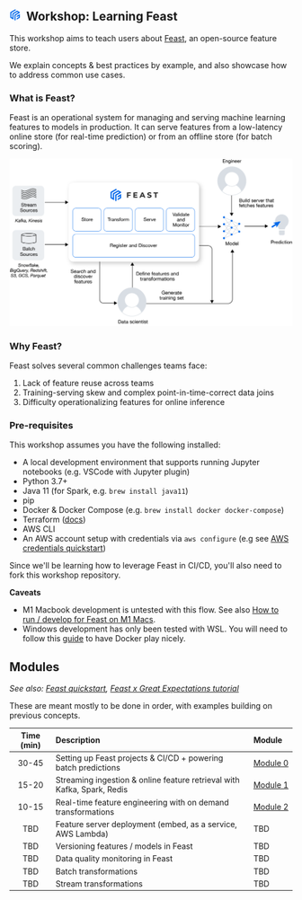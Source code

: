 

## <img src="images/feast_icon.png" width=20>&nbsp; Workshop: Learning Feast 

This workshop aims to teach users about [Feast](http://feast.dev), an open-source feature store. 

We explain concepts & best practices by example, and also showcase how to address common use cases.

### What is Feast?
Feast is an operational system for managing and serving machine learning features to models in production. It can serve features from a low-latency online store (for real-time prediction) or from an offline store (for  batch scoring). 

<img src="images/hero.png" width=600>

### Why Feast?
Feast solves several common challenges teams face:
1. Lack of feature reuse across teams
2. Training-serving skew and complex point-in-time-correct data joins
3. Difficulty operationalizing features for online inference

### Pre-requisites
This workshop assumes you have the following installed:
- A local development environment that supports running Jupyter notebooks (e.g. VSCode with Jupyter plugin)
- Python 3.7+
- Java 11 (for Spark, e.g. `brew install java11`)
- pip
- Docker & Docker Compose (e.g. `brew install docker docker-compose`)
- Terraform ([docs](https://learn.hashicorp.com/tutorials/terraform/install-cli#install-terraform))
- AWS CLI
- An AWS account setup with credentials via `aws configure` (e.g see [AWS credentials quickstart](https://docs.aws.amazon.com/cli/latest/userguide/cli-configure-quickstart.html#cli-configure-quickstart-creds))

Since we'll be learning how to leverage Feast in CI/CD, you'll also need to fork this workshop repository.

**Caveats** 
- M1 Macbook development is untested with this flow. See also [How to run / develop for Feast on M1 Macs](https://github.com/feast-dev/feast/issues/2105).
- Windows development has only been tested with WSL. You will need to follow this [guide](https://docs.docker.com/desktop/windows/wsl/) to have Docker play nicely.

## Modules
*See also: [Feast quickstart](https://docs.feast.dev/getting-started/quickstart), [Feast x Great Expectations tutorial](https://docs.feast.dev/tutorials/validating-historical-features)*

These are meant mostly to be done in order, with examples building on previous concepts.

| Time (min) | Description                                                             | Module&nbsp;&nbsp;&nbsp;       |
| :--------: | :---------------------------------------------------------------------- | :----------------------------- |
|   30-45    | Setting up Feast projects & CI/CD + powering batch predictions          | [Module 0](module_0/README.md) |
|   15-20    | Streaming ingestion & online feature retrieval with Kafka, Spark, Redis | [Module 1](module_1/README.md) |
|   10-15    | Real-time feature engineering with on demand transformations            | [Module 2](module_2/README.md) |
|    TBD     | Feature server deployment (embed, as a service, AWS Lambda)             | TBD                            |
|    TBD     | Versioning features / models in Feast                                   | TBD                            |
|    TBD     | Data quality monitoring in Feast                                        | TBD                            |
|    TBD     | Batch transformations                                                   | TBD                            |
|    TBD     | Stream transformations                                                  | TBD                            |